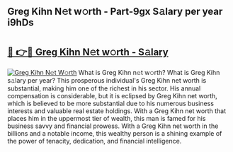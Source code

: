 ## Greg Kihn N𝚎t w𝚘rth - Part-9gx S𝚊lary per year i9hDs

# <h2><a href="http://gc15doe.nevu.top/?p=Greg+Kihn">🔗 👉🔴 Greg Kihn N𝚎t w𝚘rth - S𝚊lary</a></h2>

[![Greg Kihn N𝚎t W𝚘rth](https://i.imgur.com/Oavwk0R.jpeg)](http://gc15doe.nevu.top/?p=Greg+Kihn)
What is Greg Kihn n𝚎t w𝚘rth? What is Greg Kihn s𝚊lary per year?
This prosperous individual's Greg Kihn net worth is substantial, making him one of the richest in his sector. His annual compensation is considerable, but it is eclipsed by Greg Kihn net worth, which is believed to be more substantial due to his numerous business interests and valuable real estate holdings. With a Greg Kihn net worth that places him in the uppermost tier of wealth, this man is famed for his business savvy and financial prowess. With a Greg Kihn net worth in the billions and a notable income, this wealthy person is a shining example of the power of tenacity, dedication, and financial intelligence.
